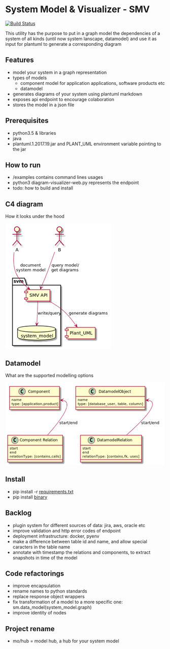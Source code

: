 # System Model & Visualizer - SMV
[![Build Status](https://travis-ci.org/zalum/system-model-visualizer.svg?branch=master)](https://travis-ci.org/zalum/system-model-visualizer)

This utility has the purpose to put in a graph model the dependencies of a system of all kinds
(until now system lanscape, datamodel) and use it as input for plantuml to generate a corresponding diagram


## Features
* model your system in a graph representation
* types of models
    * component model for application applications, software products etc
    * datamodel
* generates diagrams of your system using plantuml markdown
* exposes api endpoint to encourage colaboration
* stores the model in a json file

## Prerequisites
* python3.5 & libraries
* java
* plantuml.1.2017.19.jar and PLANT_UML environment variable pointing to the jar

## How to run
* /examples contains command lines usages
* python3 diagram-visualizer-web.py represents the endpoint
* todo: how to build and install

## C4 diagram

How it looks under the hood
    
![c4](docs/c4.png)

## Datamodel

What are the supported modelling options

![schema](docs/schema.png)

## Install
* pip install -r [requirements.txt](requirements.txt)
* pip install [binary](https://github.com/zalum/system-model-visualizer/releases)

## Backlog
* plugin system for different sources of data: jira, aws, oracle etc
* improve validation and http error codes of endpoint
* deployment infrastructure: docker, pyenv
* make a difference between table id and name, and allow special caracters in the table name
* annotate with timestamp the relations and components, to extract snapshots in time of the model

## Code refactorings
* improve encapsulation
* rename names to python standards
* replace response object wrappers
* fix transformation of a model to a more specific one: sm.data_model(system_model.graph)
* improve identity of nodes

## Project rename
- mo/hub = model hub, a hub for your system model



